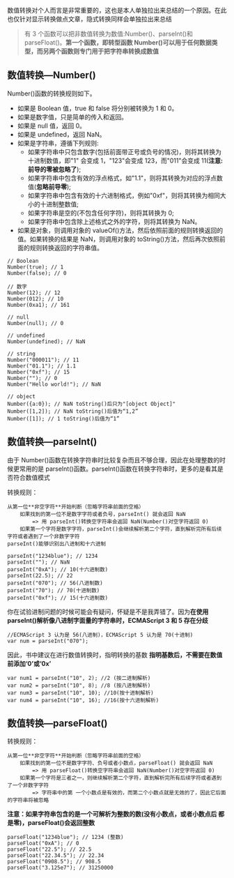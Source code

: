 数值转换对个人而言是非常重要的，这也是本人单独拉出来总结的一个原因。在此也仅针对显示转换做点文章，隐式转换同样会单独拉出来总结

> 有 3 个函数可以把非数值转换为数值:Number()、parseInt()和 parseFloat()。**第一个函数，即转型函数 Number()可以用于任何数据类型，而另两个函数则专门用于把字符串转换成数值**

## 数值转换—Number()
Number()函数的转换规则如下。
- 如果是 Boolean 值，true 和 false 将分别被转换为 1 和 0。 
- 如果是数字值，只是简单的传入和返回。
- 如果是 null 值，返回 0。
- 如果是 undefined，返回 NaN。
- 如果是字符串，遵循下列规则:
    - 如果字符串中只包含数字(包括前面带正号或负号的情况)，则将其转换为十进制数值，即"1" 会变成 1，"123"会变成 123，而"011"会变成 11(**注意:前导的零被忽略了**);
    - 如果字符串中包含有效的浮点格式，如"1.1"，则将其转换为对应的浮点数值(**忽略前导零**);
    - 如果字符串中包含有效的十六进制格式，例如"0xf"，则将其转换为相同大小的十进制整数值;
    - 如果字符串是空的(不包含任何字符)，则将其转换为 0;
    - 如果字符串中包含除上述格式之外的字符，则将其转换为 NaN。
- 如果是对象，则调用对象的 valueOf()方法，然后依照前面的规则转换返回的值。如果转换的结果是 NaN，则调用对象的 toString()方法，然后再次依照前面的规则转换返回的字符串值。

```
// Boolean
Number(true); // 1
Number(false); // 0

// 数字
Number(12); // 12
Number(012); // 10
Number(0xa1); // 161

// null
Number(null); // 0

// undefined
Number(undefined); // NaN

// string
Number("000011"); // 11
Number("01.1"); // 1.1
Number("0xf"); // 15
Number(""); // 0
Number("Hello world!"); // NaN

// object
Number({a:0}); // NaN toString()后只为"[object Object]"
Number([1,2]); // NaN toString()后值为“1,2”
Number([1]); // 1 toString()后值为“1”
```

## 数值转换—parseInt()

由于 Number()函数在转换字符串时比较复杂而且不够合理，因此在处理整数的时候更常用的是 parseInt()函数。parseInt()函数在转换字符串时，更多的是看其是否符合数值模式

转换规则：
```
从第一位**非空字符**开始判断（忽略字符串前面的空格）
    如果找到的第一位不是数字字符或者负号，parseInt() 就会返回 NaN 
        => 用 parseInt()转换空字符串会返回 NaN(Number()对空字符返回 0)
    如果第一个字符是数字字符，parseInt()会继续解析第二个字符，直到解析完所有后续字符或者遇到了一个非数字字符
parseInt()能够识别出八进制和十六进制
```

```
parseInt("1234blue"); // 1234
parseInt(""); // NaN
parseInt("0xA"); // 10(十六进制数)
parseInt(22.5); // 22
parseInt("070"); // 56(八进制数)
parseInt("70"); // 70(十进制数)
parseInt("0xf"); // 15(十六进制数)
```

你在试验进制问题的时候可能会有疑问，怀疑是不是我弄错了。因为**在使用 parseInt()解析像八进制字面量的字符串时，ECMAScript 3 和 5 存在分歧**

```
//ECMAScript 3 认为是 56(八进制)，ECMAScript 5 认为是 70(十进制)
var num = parseInt("070");
```

因此，书中建议在进行数值转换时，指明转换的基数
**指明基数后，不需要在数值前添加‘0’或‘0x’**
```
var num1 = parseInt("10", 2); //2 (按二进制解析)
var num2 = parseInt("10", 8); //8 (按八进制解析)
var num3 = parseInt("10", 10); //10(按十进制解析)
var num4 = parseInt("10", 16); //16(按十六进制解析)
```

## 数值转换—parseFloat()

转换规则：
```
从第一位**非空字符**开始判断（忽略字符串前面的空格）
    如果找到的第一位不是数字字符、负号或者小数点，parseFloat() 就会返回 NaN
        => 用 parseFloat()转换空字符串会返回 NaN(Number()对空字符返回 0)
    如果第一个字符是三者之一，则继续解析第二个字符，直到解析完所有后续字符或者遇到了一个非数字字符
        => 字符串中的第 一个小数点是有效的，而第二个小数点就是无效的了，因此它后面的字符串将被忽略
```

**注意：如果字符串包含的是一个可解析为整数的数(没有小数点，或者小数点后 都是零)，parseFloat()会返回整数**

```
parseFloat("1234blue"); // 1234 (整数)
parseFloat("0xA"); // 0
parseFloat("22.5"); // 22.5
parseFloat("22.34.5"); // 22.34
parseFloat("0908.5"); // 908.5
parseFloat("3.125e7"); // 31250000
```


